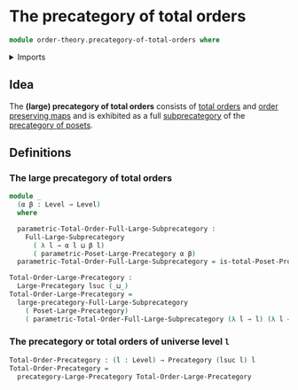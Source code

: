# The precategory of total orders

```agda
module order-theory.precategory-of-total-orders where
```

<details><summary>Imports</summary>

```agda
open import category-theory.large-precategories
open import category-theory.large-subprecategories
open import category-theory.full-large-subprecategories
open import category-theory.precategories

open import foundation.universe-levels

open import order-theory.order-preserving-maps-posets
open import order-theory.posets
open import order-theory.total-orders
open import order-theory.precategory-of-posets
```

</details>

## Idea

The **(large) precategory of total orders** consists of
[total orders](order-theory.total-orders.md) and
[order preserving maps](order-theory.order-preserving-maps-posets.md) and is
exhibited as a full [subprecategory](category-theory.large-subprecategories.md)
of the [precategory of posets](order-theory.precategory-of-posets.md).

## Definitions

### The large precategory of total orders

```agda
module _
  (α β : Level → Level)
  where

  parametric-Total-Order-Full-Large-Subprecategory :
    Full-Large-Subprecategory
      ( λ l → α l ⊔ β l)
      ( parametric-Poset-Large-Precategory α β)
  parametric-Total-Order-Full-Large-Subprecategory = is-total-Poset-Prop

Total-Order-Large-Precategory :
  Large-Precategory lsuc (_⊔_)
Total-Order-Large-Precategory =
  large-precategory-Full-Large-Subprecategory
    ( Poset-Large-Precategory)
    ( parametric-Total-Order-Full-Large-Subprecategory (λ l → l) (λ l → l))
```

### The precategory or total orders of universe level `l`

```agda
Total-Order-Precategory : (l : Level) → Precategory (lsuc l) l
Total-Order-Precategory =
  precategory-Large-Precategory Total-Order-Large-Precategory
```
